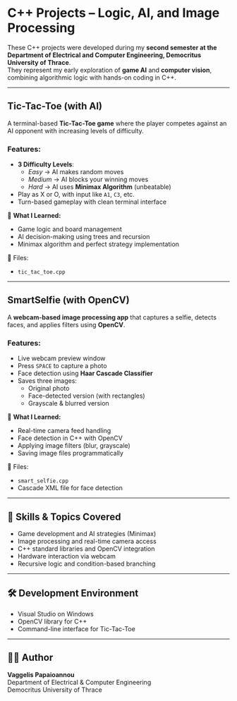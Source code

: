 #  C++ Projects – Logic, AI, and Image Processing

These C++ projects were developed during my **second semester at the Department of Electrical and Computer Engineering, Democritus University of Thrace**.  
They represent my early exploration of **game AI** and **computer vision**, combining algorithmic logic with hands-on coding in C++.

---

##  Tic-Tac-Toe (with AI)

A terminal-based **Tic-Tac-Toe game** where the player competes against an AI opponent with increasing levels of difficulty.

###  Features:
- **3 Difficulty Levels**:
  - *Easy* → AI makes random moves
  - *Medium* → AI blocks your winning moves
  - *Hard* → AI uses **Minimax Algorithm** (unbeatable)
- Play as X or O, with input like `A1`, `C3`, etc.
- Turn-based gameplay with clean terminal interface

📌 **What I Learned:**
- Game logic and board management
- AI decision-making using trees and recursion
- Minimax algorithm and perfect strategy implementation

📁 Files:
- `tic_tac_toe.cpp`

---

##  SmartSelfie (with OpenCV)

A **webcam-based image processing app** that captures a selfie, detects faces, and applies filters using **OpenCV**.

###  Features:
- Live webcam preview window
- Press `SPACE` to capture a photo
- Face detection using **Haar Cascade Classifier**
- Saves three images:
  - Original photo
  - Face-detected version (with rectangles)
  - Grayscale & blurred version

📌 **What I Learned:**
- Real-time camera feed handling
- Face detection in C++ with OpenCV
- Applying image filters (blur, grayscale)
- Saving image files programmatically

📁 Files:
- `smart_selfie.cpp`
- Cascade XML file for face detection

---

## 🧠 Skills & Topics Covered

- Game development and AI strategies (Minimax)
- Image processing and real-time camera access
- C++ standard libraries and OpenCV integration
- Hardware interaction via webcam
- Recursive logic and condition-based branching

---

## 🛠️ Development Environment

- Visual Studio on Windows
- OpenCV library for C++
- Command-line interface for Tic-Tac-Toe

---

## 👨‍💻 Author

**Vaggelis Papaioannou**  
Department of Electrical & Computer Engineering  
Democritus University of Thrace
